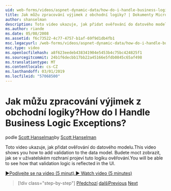 ```yaml
---
uid: web-forms/videos/aspnet-dynamic-data/how-do-i-handle-business-logic-exceptions
title: Jak můžu zpracování výjimek z obchodní logiky? | Dokumenty Microsoft
author: shanselman
description: Toto video ukazuje, jak přidat ověřování do datového modelu. Budete moct zobrazit, jak se v uživatelském rozhraní projeví tuto logiku ověřování.
ms.author: riande
ms.date: 05/08/2008
ms.assetid: f6c73522-4c77-4757-b1af-69f9d1db4fb1
msc.legacyurl: /web-forms/videos/aspnet-dynamic-data/how-do-i-handle-business-logic-exceptions
msc.type: video
ms.openlocfilehash: a8f623eedeb438341904e5453b4c75bc424825f1
ms.sourcegitcommit: 24b1f6decbb17bb22a45166e5fdb0845c65af498
ms.translationtype: MT
ms.contentlocale: cs-CZ
ms.lasthandoff: 03/01/2019
ms.locfileid: "57068500"
---
```

<a name="how-do-i-handle-business-logic-exceptions"></a><span data-ttu-id="fe847-105">Jak můžu zpracování výjimek z obchodní logiky?</span><span class="sxs-lookup"><span data-stu-id="fe847-105">How do I Handle Business Logic Exceptions?</span></span>
====================
<span data-ttu-id="fe847-106">podle [Scott Hanselman](https://github.com/shanselman)</span><span class="sxs-lookup"><span data-stu-id="fe847-106">by [Scott Hanselman](https://github.com/shanselman)</span></span>

<span data-ttu-id="fe847-107">Toto video ukazuje, jak přidat ověřování do datového modelu.</span><span class="sxs-lookup"><span data-stu-id="fe847-107">This video shows you how to add validation to the data model.</span></span> <span data-ttu-id="fe847-108">Budete moct zobrazit, jak se v uživatelském rozhraní projeví tuto logiku ověřování.</span><span class="sxs-lookup"><span data-stu-id="fe847-108">You will be able to see how that validation logic is reflected in the UI.</span></span>

[<span data-ttu-id="fe847-109">&#9654;Podívejte se na video (5 minut).</span><span class="sxs-lookup"><span data-stu-id="fe847-109">&#9654; Watch video (5 minutes)</span></span>](https://channel9.msdn.com/Blogs/ASP-NET-Site-Videos/how-do-i-handle-business-logic-exceptions)

> [!div class="step-by-step"]
> <span data-ttu-id="fe847-110">[Předchozí](how-do-i-change-how-my-fields-render.md)
> [další](how-do-i-make-custom-pages.md)</span><span class="sxs-lookup"><span data-stu-id="fe847-110">[Previous](how-do-i-change-how-my-fields-render.md)
[Next](how-do-i-make-custom-pages.md)</span></span>
